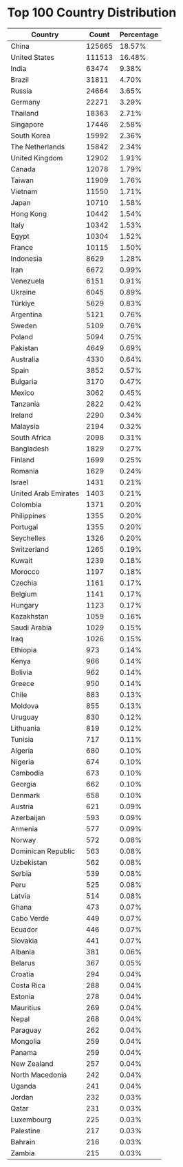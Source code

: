 # Top 100 Country Distribution
| Country | Count | Percentage |
|----|----|----|
| China | 125665 | 18.57% |
| United States | 111513 | 16.48% |
| India | 63474 | 9.38% |
| Brazil | 31811 | 4.70% |
| Russia | 24664 | 3.65% |
| Germany | 22271 | 3.29% |
| Thailand | 18363 | 2.71% |
| Singapore | 17446 | 2.58% |
| South Korea | 15992 | 2.36% |
| The Netherlands | 15842 | 2.34% |
| United Kingdom | 12902 | 1.91% |
| Canada | 12078 | 1.79% |
| Taiwan | 11909 | 1.76% |
| Vietnam | 11550 | 1.71% |
| Japan | 10710 | 1.58% |
| Hong Kong | 10442 | 1.54% |
| Italy | 10342 | 1.53% |
| Egypt | 10304 | 1.52% |
| France | 10115 | 1.50% |
| Indonesia | 8629 | 1.28% |
| Iran | 6672 | 0.99% |
| Venezuela | 6151 | 0.91% |
| Ukraine | 6045 | 0.89% |
| Türkiye | 5629 | 0.83% |
| Argentina | 5121 | 0.76% |
| Sweden | 5109 | 0.76% |
| Poland | 5094 | 0.75% |
| Pakistan | 4649 | 0.69% |
| Australia | 4330 | 0.64% |
| Spain | 3852 | 0.57% |
| Bulgaria | 3170 | 0.47% |
| Mexico | 3062 | 0.45% |
| Tanzania | 2822 | 0.42% |
| Ireland | 2290 | 0.34% |
| Malaysia | 2194 | 0.32% |
| South Africa | 2098 | 0.31% |
| Bangladesh | 1829 | 0.27% |
| Finland | 1699 | 0.25% |
| Romania | 1629 | 0.24% |
| Israel | 1431 | 0.21% |
| United Arab Emirates | 1403 | 0.21% |
| Colombia | 1371 | 0.20% |
| Philippines | 1355 | 0.20% |
| Portugal | 1355 | 0.20% |
| Seychelles | 1326 | 0.20% |
| Switzerland | 1265 | 0.19% |
| Kuwait | 1239 | 0.18% |
| Morocco | 1197 | 0.18% |
| Czechia | 1161 | 0.17% |
| Belgium | 1141 | 0.17% |
| Hungary | 1123 | 0.17% |
| Kazakhstan | 1059 | 0.16% |
| Saudi Arabia | 1029 | 0.15% |
| Iraq | 1026 | 0.15% |
| Ethiopia | 973 | 0.14% |
| Kenya | 966 | 0.14% |
| Bolivia | 962 | 0.14% |
| Greece | 950 | 0.14% |
| Chile | 883 | 0.13% |
| Moldova | 855 | 0.13% |
| Uruguay | 830 | 0.12% |
| Lithuania | 819 | 0.12% |
| Tunisia | 717 | 0.11% |
| Algeria | 680 | 0.10% |
| Nigeria | 674 | 0.10% |
| Cambodia | 673 | 0.10% |
| Georgia | 662 | 0.10% |
| Denmark | 658 | 0.10% |
| Austria | 621 | 0.09% |
| Azerbaijan | 593 | 0.09% |
| Armenia | 577 | 0.09% |
| Norway | 572 | 0.08% |
| Dominican Republic | 563 | 0.08% |
| Uzbekistan | 562 | 0.08% |
| Serbia | 539 | 0.08% |
| Peru | 525 | 0.08% |
| Latvia | 514 | 0.08% |
| Ghana | 473 | 0.07% |
| Cabo Verde | 449 | 0.07% |
| Ecuador | 446 | 0.07% |
| Slovakia | 441 | 0.07% |
| Albania | 381 | 0.06% |
| Belarus | 367 | 0.05% |
| Croatia | 294 | 0.04% |
| Costa Rica | 288 | 0.04% |
| Estonia | 278 | 0.04% |
| Mauritius | 269 | 0.04% |
| Nepal | 268 | 0.04% |
| Paraguay | 262 | 0.04% |
| Mongolia | 259 | 0.04% |
| Panama | 259 | 0.04% |
| New Zealand | 257 | 0.04% |
| North Macedonia | 242 | 0.04% |
| Uganda | 241 | 0.04% |
| Jordan | 232 | 0.03% |
| Qatar | 231 | 0.03% |
| Luxembourg | 225 | 0.03% |
| Palestine | 217 | 0.03% |
| Bahrain | 216 | 0.03% |
| Zambia | 215 | 0.03% |
